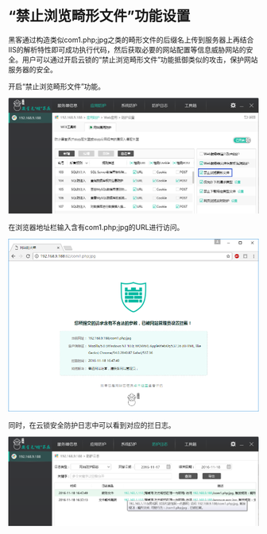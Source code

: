 # “禁止浏览畸形文件”功能设置

黑客通过构造类似com1.php;jpg之类的畸形文件的后缀名上传到服务器上再结合IIS的解析特性即可成功执行代码，然后获取必要的网站配置等信息威胁网站的安全。用户可以通过开启云锁的“禁止浏览畸形文件”功能抵御类似的攻击，保护网站服务器的安全。

开启“禁止浏览畸形文件”功能。

![](/assets/f070401.png)

在浏览器地址栏输入含有com1.php;jpg的URL进行访问。

![](/assets/f070402.png)

同时，在云锁安全防护日志中可以看到对应的拦日志。

![](/assets/f070403.png)
